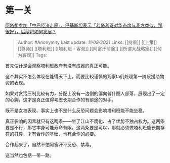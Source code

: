 # 第一关
[阿塔想参加「中巴经济走廊」，巴基斯坦表示「若塔利班对华态度与我方类似，那很好」，后续将如何发展？](https://www.zhihu.com/question/485239844/answer/2112400390)


> Author: #Anonymity 
Last update: *11/09/2021* 
Links: [[持重]] [[上策]] [[尊师]] [[塔利班]] [[塔利班 - 客观]] [[阿富汗前途]] [[所谓大战略家]] [[何为客观]] 
Tags:   

首先估计是会观察塔利班政府有没有成器的真正可能。

这个其实不怎么体现在能得天下上，而要比较谨慎的观察ta们处理第一阶段援助物资的表现。

如果对贪污压制比较有力，分配上没有一边倒的偏向普什图人部落，展现出了一定的心胸，这才是真正值得考虑长期合作的有前途的对手。

既不是女权表现、事实上也不是什么反恐问题会影响塔利班能不能坐稳。

真正影响的因素就只有这两条——坐了江山不腐化、占了优势不独占权力。这两条要是不行，那它本身可能寿命有限。这两条要是可以，那就必须做塔利班能长期存在的打算，才有合作的基础、也有合作的必要。

合作起来了，自然不怕阿富汗不反恐、禁毒。

这当然也包括一带一路。

